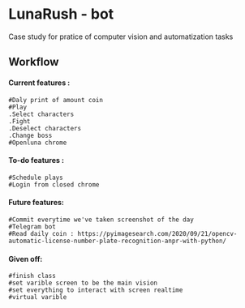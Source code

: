 # LunaRush - bot 
Case study for pratice of computer vision and automatization tasks 

## Workflow

#### Current features :
	#Daly print of amount coin
	#Play
	.Select characters
	.Fight
	.Deselect characters		
	.Change boss			
	#Openluna chrome 

#### To-do features :
	#Schedule plays
	#Login from closed chrome	

#### Future features:
	#Commit everytime we've taken screenshot of the day
	#Telegram bot
	#Read daily coin : https://pyimagesearch.com/2020/09/21/opencv-automatic-license-number-plate-recognition-anpr-with-python/

#### Given off:
	#finish class 
	#set varible screen to be the main vision 
	#set everything to interact with screen realtime
	#virtual varible
